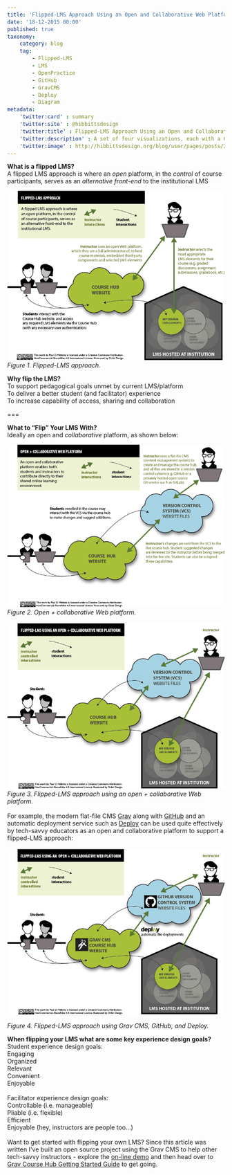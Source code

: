 ```yaml
---
title: 'Flipped-LMS Approach Using an Open and Collaborative Web Platform'
date: '18-12-2015 00:00'
published: true
taxonomy:
    category: blog
    tag:
        - Flipped-LMS
        - LMS
        - OpenPractice
        - GitHub
        - GravCMS
        - Deploy
        - Diagram
metadata:
    'twitter:card' : summary
    'twitter:site' : @hibbittsdesign
    'twitter:title' : Flipped-LMS Approach Using an Open and Collaborative Web Platform
    'twitter:description' : A set of four visualizations, each with a Creative Commons (CC) license.
    'twitter:image' : http://hibbittsdesign.org/blog/user/pages/posts/2015-12-18-flipped-lms-using-an-open-and-collaborative-platform/flipped-lms-open-collaborative-platform.png
---
```


**What is a flipped LMS?**  
A flipped LMS approach is where an _open_ platform, in the _control_ of course participants, serves as an _alternative front-end_ to the institutional LMS

![Flipped-LMS approach](flipped-lms.png)  
_Figure 1. Flipped-LMS approach._

**Why flip the LMS?**  
<i class="fa fa-check-square-o"></i> To support pedagogical goals unmet by current LMS/platform  
<i class="fa fa-check-square-o"></i> To deliver a better student (and facilitator) experience  
<i class="fa fa-check-square-o"></i> To increase capability of access, sharing and collaboration  

===

**What to “Flip” Your LMS With?**  
Ideally an open and _collaborative_ platform, as shown below:  

![Open + collaborative Web platform](open-collaborative-platform.png)  
_Figure 2. Open + collaborative Web platform._
<br><br>
![Flipped-LMS approach using an open + collaborative Web platform](flipped-lms-open-collaborative-platform.png)  
_Figure 3. Flipped-LMS approach using an open + collaborative Web platform._  
<br>
For example, the modern flat-file CMS [Grav](http://getgrav.org) along with [GitHub](http://github.com) and an automatic deployment service such as [Deploy](http://deployhq.com) can be used quite effectively by tech-savvy educators as an open and collaborative platform to support a flipped-LMS approach:  
<br>
![Flipped-LMS approach using Grav, GitHub, and Deploy](flipped-lms-grav-github-deploy.png)  

_Figure 4. Flipped-LMS approach using Grav CMS, GitHub, and Deploy._

**When flipping your LMS what are some key experience design goals?**  
Student experience design goals:  
<i class="fa fa-check-square-o"></i> Engaging  
<i class="fa fa-check-square-o"></i> Organized  
<i class="fa fa-check-square-o"></i> Relevant  
<i class="fa fa-check-square-o"></i> Convenient  
<i class="fa fa-check-square-o"></i> Enjoyable  
<br>
Facilitator experience design goals:  
<i class="fa fa-check-square-o"></i> Controllable (i.e. manageable)  
<i class="fa fa-check-square-o"></i> Pliable (i.e. flexible)  
<i class="fa fa-check-square-o"></i> Efficient  
<i class="fa fa-check-square-o"></i> Enjoyable (hey, instructors are people too...)      <br><br>
Want to get started with flipping your own LMS? Since this article was written I've built an open source project using the Grav CMS to help other tech-savvy instructors - explore the [on-line demo](http://demo.hibbittsdesign.org/grav-course-hub/) and then head over to [Grav Course Hub Getting Started Guide](../2016-02-12-grav-course-hub-getting-started-guide) to get going.
